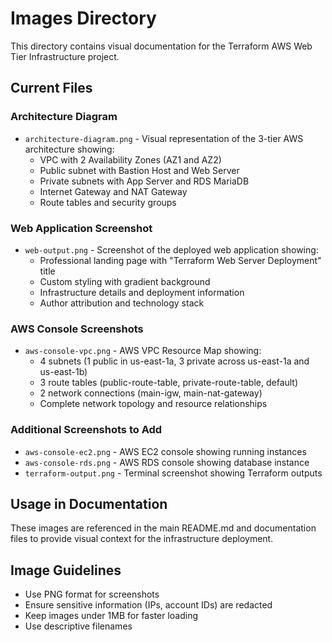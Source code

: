 # Images Directory

This directory contains visual documentation for the Terraform AWS Web Tier Infrastructure project.

## Current Files

### Architecture Diagram
- `architecture-diagram.png` - Visual representation of the 3-tier AWS architecture showing:
  - VPC with 2 Availability Zones (AZ1 and AZ2)
  - Public subnet with Bastion Host and Web Server
  - Private subnets with App Server and RDS MariaDB
  - Internet Gateway and NAT Gateway
  - Route tables and security groups

### Web Application Screenshot
- `web-output.png` - Screenshot of the deployed web application showing:
  - Professional landing page with "Terraform Web Server Deployment" title
  - Custom styling with gradient background
  - Infrastructure details and deployment information
  - Author attribution and technology stack

### AWS Console Screenshots
- `aws-console-vpc.png` - AWS VPC Resource Map showing:
  - 4 subnets (1 public in us-east-1a, 3 private across us-east-1a and us-east-1b)
  - 3 route tables (public-route-table, private-route-table, default)
  - 2 network connections (main-igw, main-nat-gateway)
  - Complete network topology and resource relationships

### Additional Screenshots to Add
- `aws-console-ec2.png` - AWS EC2 console showing running instances
- `aws-console-rds.png` - AWS RDS console showing database instance
- `terraform-output.png` - Terminal screenshot showing Terraform outputs

## Usage in Documentation
These images are referenced in the main README.md and documentation files to provide visual context for the infrastructure deployment.

## Image Guidelines
- Use PNG format for screenshots
- Ensure sensitive information (IPs, account IDs) are redacted
- Keep images under 1MB for faster loading
- Use descriptive filenames